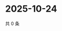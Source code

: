 # 2025-10-24

共 0 条

<!-- BEGIN ZHIHUVIDEO -->
<!-- 最后更新时间 Fri Oct 24 2025 21:25:06 GMT+0800 (China Standard Time) -->

<!-- END ZHIHUVIDEO -->

